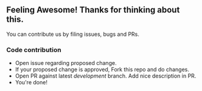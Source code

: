 ## Feeling Awesome! Thanks for thinking about this.

You can contribute us by filing issues, bugs and PRs.

### Code contribution
- Open issue regarding proposed change.
- If your proposed change is approved, Fork this repo and do changes.
- Open PR against latest *development* branch. Add nice description in PR.
- You're done!
